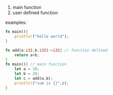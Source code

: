


1. main function
2. user defined function



examples:

```rust
fn main(){
    println!("hello world");
}
```

```rust
fn add(a:i32,b:i32)->i32{ // function defined 
    return a+b;
}
fn main(){ // main function
    let a = 10;
    let b = 20;
    let c = add(a,b);
    println!("sum is {}",c);
}
```








